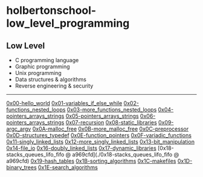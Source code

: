 # holbertonschool-low_level_programming

## Low Level

* C programming language
* Graphic programming
* Unix programming
* Data structures & algorithms
* Reverse engineering & security

---

[0x00-hello_world](./0x00-hello_world)
[0x01-variables_if_else_while](0x01-variables_if_else_while)
[0x02-functions_nested_loops](./0x02-functions_nested_loops)
[0x03-more_functions_nested_loops](./0x03-more_functions_nested_loops)
[0x04-pointers_arrays_strings](./0x04-pointers_arrays_strings)
[0x05-pointers_arrays_strings](./0x05-pointers_arrays_strings)
[0x06-pointers_arrays_strings](./0x06-pointers_arrays_strings)
[0x07-recursion](./0x07-recursion)
[0x08-static_libraries](./0x08-static_libraries)
[0x09-argc_argv](./0x09-argc_argv)
[0x0A-malloc_free](./0x0A-malloc_free)
[0x0B-more_malloc_free](./0x0B-more_malloc_free)
[0x0C-preprocessor](./0x0C-preprocessor)
[0x0D-structures_typedef](./0x0D-structures_typedef)
[0x0E-function_pointers](./0x0E-function_pointers)
[0x0F-variadic_functions](./0x0F-variadic_functions)
[0x11-singly_linked_lists](./0x11-singly_linked_lists)
[0x12-more_singly_linked_lists](./0x12-more_singly_linked_lists)
[0x13-bit_manipulation](./0x13-bit_manipulation)
[0x14-file_io](./0x14-file_io)
[0x16-doubly_linked_lists](./0x16-doubly_linked_lists)
[0x17-dynamic_libraries](./0x17-dynamic_libraries)
[0x18-stacks_queues_lifo_fifo @ a969cfd](./0x18-stacks_queues_lifo_fifo @ a969cfd)
[0x19-hash_tables](./0x19-hash_tables)
[0x1B-sorting_algorithms](./0x1B-sorting_algorithms)
[0x1C-makefiles](./0x1C-makefiles)
[0x1D-binary_trees](./0x1D-binary_trees)
[0x1E-search_algorithms](./0x1E-search_algorithms)
